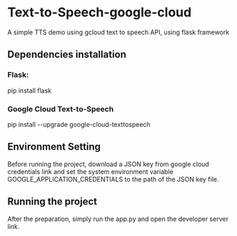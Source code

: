 # Text-to-Speech-google-cloud
A simple TTS demo using gcloud text to speech API, using flask framework

## Dependencies installation
### Flask:
pip install flask

### Google Cloud Text-to-Speech
pip install --upgrade google-cloud-texttospeech

## Environment Setting
Before running the project, download a JSON key from google cloud credentials link and set the system environment variable GOOGLE_APPLICATION_CREDENTIALS to the path of the JSON key file.

## Running the project
After the preparation, simply run the app.py and open the developer server link.
